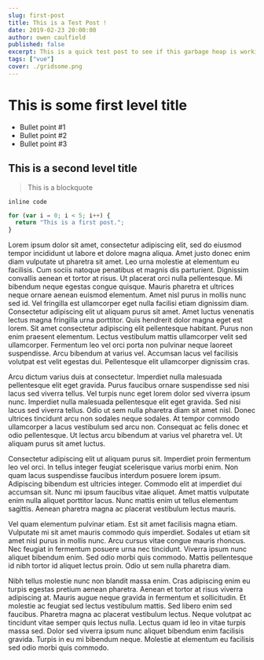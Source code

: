 ```yaml
---
slug: first-post
title: This is a Test Post !
date: 2019-02-23 20:00:00
author: owen caulfield
published: false
excerpt: This is a quick test post to see if this garbage heap is working.
tags: ["vue"]
cover: ./gridsome.png
---
```


# This is some first level title

- Bullet point #1
- Bullet point #2
- Bullet point #3

## This is a second level title

> This is a blockquote

`inline code`

```js
for (var i = 0; i < 5; i++) {
  return "This is a first post.";
}
```

Lorem ipsum dolor sit amet, consectetur adipiscing elit, sed do eiusmod tempor incididunt ut labore et dolore magna aliqua. Amet justo donec enim diam vulputate ut pharetra sit amet. Leo urna molestie at elementum eu facilisis. Cum sociis natoque penatibus et magnis dis parturient. Dignissim convallis aenean et tortor at risus. Ut placerat orci nulla pellentesque. Mi bibendum neque egestas congue quisque. Mauris pharetra et ultrices neque ornare aenean euismod elementum. Amet nisl purus in mollis nunc sed id. Vel fringilla est ullamcorper eget nulla facilisi etiam dignissim diam. Consectetur adipiscing elit ut aliquam purus sit amet. Amet luctus venenatis lectus magna fringilla urna porttitor. Quis hendrerit dolor magna eget est lorem. Sit amet consectetur adipiscing elit pellentesque habitant. Purus non enim praesent elementum. Lectus vestibulum mattis ullamcorper velit sed ullamcorper. Fermentum leo vel orci porta non pulvinar neque laoreet suspendisse. Arcu bibendum at varius vel. Accumsan lacus vel facilisis volutpat est velit egestas dui. Pellentesque elit ullamcorper dignissim cras.

Arcu dictum varius duis at consectetur. Imperdiet nulla malesuada pellentesque elit eget gravida. Purus faucibus ornare suspendisse sed nisi lacus sed viverra tellus. Vel turpis nunc eget lorem dolor sed viverra ipsum nunc. Imperdiet nulla malesuada pellentesque elit eget gravida. Sed nisi lacus sed viverra tellus. Odio ut sem nulla pharetra diam sit amet nisl. Donec ultrices tincidunt arcu non sodales neque sodales. At tempor commodo ullamcorper a lacus vestibulum sed arcu non. Consequat ac felis donec et odio pellentesque. Ut lectus arcu bibendum at varius vel pharetra vel. Ut aliquam purus sit amet luctus.

Consectetur adipiscing elit ut aliquam purus sit. Imperdiet proin fermentum leo vel orci. In tellus integer feugiat scelerisque varius morbi enim. Non quam lacus suspendisse faucibus interdum posuere lorem ipsum. Adipiscing bibendum est ultricies integer. Commodo elit at imperdiet dui accumsan sit. Nunc mi ipsum faucibus vitae aliquet. Amet mattis vulputate enim nulla aliquet porttitor lacus. Nunc mattis enim ut tellus elementum sagittis. Aenean pharetra magna ac placerat vestibulum lectus mauris.

Vel quam elementum pulvinar etiam. Est sit amet facilisis magna etiam. Vulputate mi sit amet mauris commodo quis imperdiet. Sodales ut etiam sit amet nisl purus in mollis nunc. Arcu cursus vitae congue mauris rhoncus. Nec feugiat in fermentum posuere urna nec tincidunt. Viverra ipsum nunc aliquet bibendum enim. Sed odio morbi quis commodo. Mattis pellentesque id nibh tortor id aliquet lectus proin. Odio ut sem nulla pharetra diam.

Nibh tellus molestie nunc non blandit massa enim. Cras adipiscing enim eu turpis egestas pretium aenean pharetra. Aenean et tortor at risus viverra adipiscing at. Mauris augue neque gravida in fermentum et sollicitudin. Et molestie ac feugiat sed lectus vestibulum mattis. Sed libero enim sed faucibus. Pharetra magna ac placerat vestibulum lectus. Neque volutpat ac tincidunt vitae semper quis lectus nulla. Lectus quam id leo in vitae turpis massa sed. Dolor sed viverra ipsum nunc aliquet bibendum enim facilisis gravida. Turpis in eu mi bibendum neque. Molestie at elementum eu facilisis sed odio morbi quis commodo.
